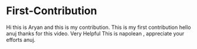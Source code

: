 # First-Contribution
Hi this is Aryan and this is my contribution.
This is my first contribution
hello anuj thanks for this video. Very Helpful
This is napolean , appreciate your efforts anuj. 